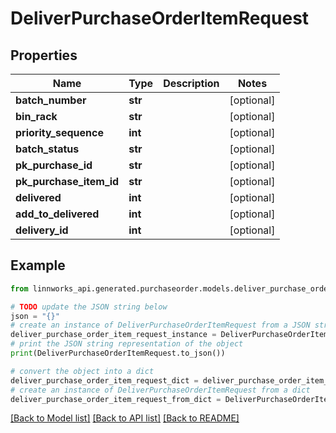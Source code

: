 # DeliverPurchaseOrderItemRequest


## Properties

Name | Type | Description | Notes
------------ | ------------- | ------------- | -------------
**batch_number** | **str** |  | [optional] 
**bin_rack** | **str** |  | [optional] 
**priority_sequence** | **int** |  | [optional] 
**batch_status** | **str** |  | [optional] 
**pk_purchase_id** | **str** |  | [optional] 
**pk_purchase_item_id** | **str** |  | [optional] 
**delivered** | **int** |  | [optional] 
**add_to_delivered** | **int** |  | [optional] 
**delivery_id** | **int** |  | [optional] 

## Example

```python
from linnworks_api.generated.purchaseorder.models.deliver_purchase_order_item_request import DeliverPurchaseOrderItemRequest

# TODO update the JSON string below
json = "{}"
# create an instance of DeliverPurchaseOrderItemRequest from a JSON string
deliver_purchase_order_item_request_instance = DeliverPurchaseOrderItemRequest.from_json(json)
# print the JSON string representation of the object
print(DeliverPurchaseOrderItemRequest.to_json())

# convert the object into a dict
deliver_purchase_order_item_request_dict = deliver_purchase_order_item_request_instance.to_dict()
# create an instance of DeliverPurchaseOrderItemRequest from a dict
deliver_purchase_order_item_request_from_dict = DeliverPurchaseOrderItemRequest.from_dict(deliver_purchase_order_item_request_dict)
```
[[Back to Model list]](../README.md#documentation-for-models) [[Back to API list]](../README.md#documentation-for-api-endpoints) [[Back to README]](../README.md)


